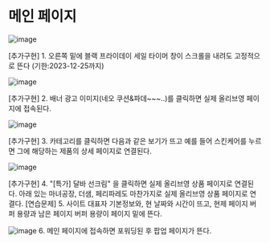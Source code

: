 # 메인 페이지
![image](https://github.com/dpcdrypak/SERVLET_20210985/assets/112855199/4a323e50-de10-4b0a-8d1d-a8b99d864c1f)
 
[추가구현] 1. 오른쪽 밑에 블랙 프라이데이 세일 타이머 창이 스크롤을 내려도 고정적으로 뜬다 (기한:2023-12-25까지)

![image](https://github.com/dpcdrypak/SERVLET_20210985/assets/112855199/a0906b4e-ef04-4a46-ab29-d59ba999736b)

[추가구현] 2. 배너 광고 이미지(네오 쿠션&파데~~~..)를 클릭하면 실제 올리브영 페이지에 접속된다.

![image](https://github.com/dpcdrypak/SERVLET_20210985/assets/112855199/198278c5-06a1-4e97-8d4e-07cbfc6e7ff8)

[추가구현] 3. 카테고리를 클릭하면 다음과 같은 보기가 뜨고 예를 들어 스킨케어를 누르면 그에 해당하는 제품의 상세 페이지로 연결된다.

![image](https://github.com/dpcdrypak/SERVLET_20210985/assets/112855199/b4eb5f49-68d3-443f-a763-cf2b56d01db6)

[추가구현] 4. "[특가] 달바 선크림" 을 클릭하면 실제 올리브영 상품 페이지로 연결된다. 아래 있는 마녀공장, 더샘, 페리파레도 마찬가지로 실제 올리브영 상품 페이지로 연결다. 
[연습문제] 5. 사이트 대표자 기본정보와, 현 날짜와 시간이 뜨고, 현제 페이지 버퍼 용량과 남은 페이지 버퍼 용량이 페이지 밑에 뜬다.

![image](https://github.com/dpcdrypak/SERVLET_20210985/assets/112855199/216db187-4875-4018-8c20-bea7c11513fb)
6. 메인 페이지에 접속하면 포워딩된 후 팝업 페이지가 뜬다.

